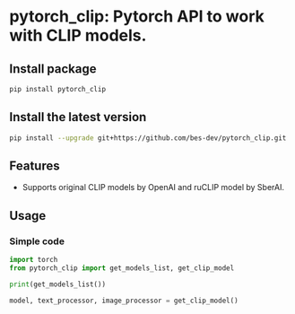 # pytorch_clip: Pytorch API to work with CLIP models.

## Install package

```bash
pip install pytorch_clip
```

## Install the latest version

```bash
pip install --upgrade git+https://github.com/bes-dev/pytorch_clip.git
```

## Features
- Supports original CLIP models by OpenAI and ruCLIP model by SberAI.

## Usage

### Simple code

```python
import torch
from pytorch_clip import get_models_list, get_clip_model

print(get_models_list())

model, text_processor, image_processor = get_clip_model()
```